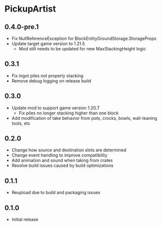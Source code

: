 # PickupArtist

## 0.4.0-pre.1

- Fix NullReferenceException for BlockEntityGroundStorage.StorageProps
- Update target game version to 1.21.5
  - Mod still needs to be updated for new MaxStackingHeight logic

## 0.3.1

- Fix ingot piles not properly stacking
- Remove debug logging on release build

## 0.3.0

- Update mod to support game version 1.20.7
  - Fix piles no longer stacking higher than one block
- Add modification of take behavior from pots, crocks, bowls, wall-leaning tools, etc

## 0.2.0

- Change how source and destination slots are determined
- Change event handling to improve compatibility
- Add animation and sound when taking from crates
- Resolve build issues caused by build optimizations

## 0.1.1

- Reupload due to build and packaging issues

## 0.1.0

- Initial release
